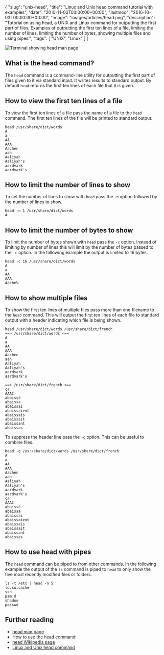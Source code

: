 {
  "slug": "unix-head",
  "title": "Linux and Unix head command tutorial with examples",
  "date": "2010-11-03T00:00:00+00:00",
  "lastmod": "2016-10-03T00:00:00+00:00",
  "image": "images/articles/head.png",
  "description": "Tutorial on using head, a UNIX and Linux command for outputting the first part of files. Examples of outputting the first ten lines of a file, limiting the number of lines, limiting the number of bytes, showing multiple files and using pipes.",
  "tags": [
    "UNIX",
    "Linux"
  ]
}

![Terminal showing head man page][6]

## What is the head command?

The `head` command is a command-line utility for outputting the first part of files given to it via standard input. It writes results to standard output. By default `head` returns the first ten lines of each file that it is given. 


## How to view the first ten lines of a file

To view the first ten lines of a file pass the name of a file to the `head` command. The first ten lines of the file will be printed to standard output. 

    head /usr/share/dict/words
    A
    a
    AA
    AAA
    Aachen
    aah
    Aaliyah
    Aaliyah's
    aardvark
    aardvark's

## How to limit the number of lines to show

To set the number of lines to show with `head` pass the `-n` option followed by the number of lines to show. 

    head -n 1 /usr/share/dict/words
    A

## How to limit the number of bytes to show

To limit the number of bytes shown with `head` pass the `-c` option. Instead of limiting by number of lines this will limit by the number of bytes passed to the `-c` option. In the following example the output is limited to 16 bytes.

    
    head -c 16 /usr/share/dict/words
    A
    a
    AA
    AAA
    Aache%

## How to show multiple files

To show the first ten lines of multiple files pass more than one filename to the `head` command. This will output the first ten lines of each file to standard output with a header indicating which file is being shown. 

    head /usr/share/dict/words /usr/share/dict/french
    ==> /usr/share/dict/words <==
    A
    a
    AA
    AAA
    Aachen
    aah
    Aaliyah
    Aaliyah's
    aardvark
    aardvark's

    ==> /usr/share/dict/french <==
    ça
    AAAI
    abaissé
    abaissa
    abaissai
    abaissaient
    abaissais
    abaissait
    abaissant
    abaissas

To suppress the header line pass the `-q` option. This can be useful to combine files.

    head -q /usr/share/dict/words /usr/share/dict/french
    A
    a
    AA
    AAA
    Aachen
    aah
    Aaliyah
    Aaliyah's
    aardvark
    aardvark's
    ça
    AAAI
    abaissé
    abaissa
    abaissai
    abaissaient
    abaissais
    abaissait
    abaissant
    abaissas

## How to use head with pipes

The `head` command can be piped to from other commands. In the following example the output of the `ls` command is piped to `head` to only show the five most recently modified files or folders.

    ls -t /etc | head -n 5
    ld.so.cache
    ssh
    pam.d
    shadow
    passwd

## Further reading

* [head man page][1]
* [How to use the head command][3]
* [head Wikipedia page][4]
* [Linux and Unix head command][5]

[1]: http://linux.die.net/man/1/head
[2]: https://shapeshed.com/unix-sort/
[3]: http://www.linfo.org/head.html
[4]: https://en.wikipedia.org/wiki/Head_(Unix)
[5]: http://www.computerhope.com/unix/uhead.htm
[6]: /images/articles/head.png "Linux and Unix head command"
	
